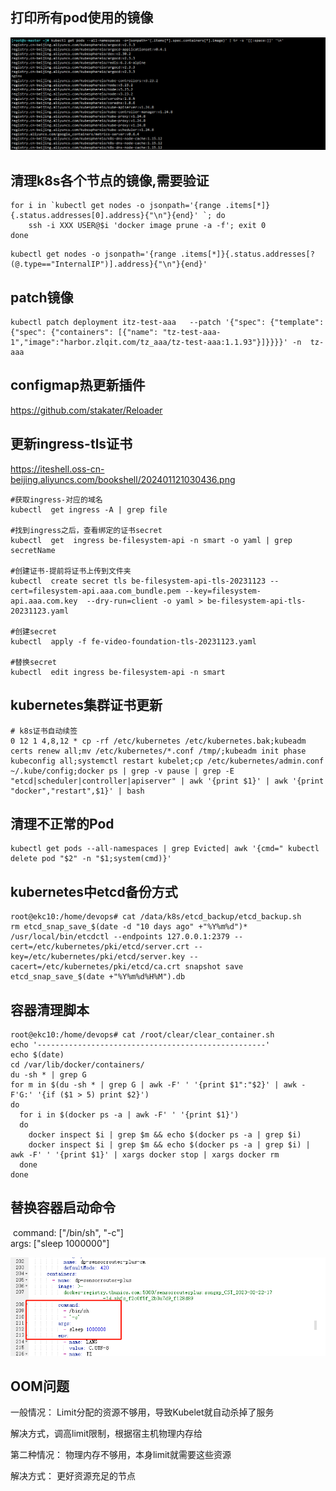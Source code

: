 

## 打印所有pod使用的镜像

![](./images/20231012182503.png)
##  清理k8s各个节点的镜像,需要验证

```shell
for i in `kubectl get nodes -o jsonpath='{range .items[*]}{.status.addresses[0].address}{"\n"}{end}' `; do
    ssh -i XXX USER@$i 'docker image prune -a -f'; exit 0
done
```

```shell
kubectl get nodes -o jsonpath='{range .items[*]}{.status.addresses[?(@.type=="InternalIP")].address}{"\n"}{end}'
```



## patch镜像

```shell
kubectl patch deployment itz-test-aaa   --patch '{"spec": {"template": {"spec": {"containers": [{"name": "tz-test-aaa-1","image":"harbor.zlqit.com/tz_aaa/tz-test-aaa:1.1.93"}]}}}}' -n  tz-aaa
```





## configmap热更新插件

https://github.com/stakater/Reloader





## 更新ingress-tls证书

https://iteshell.oss-cn-beijing.aliyuncs.com/bookshell/202401121030436.png

```shell
#获取ingress-对应的域名
kubectl  get ingress -A | grep file

#找到ingress之后，查看绑定的证书secret 
kubectl  get  ingress be-filesystem-api -n smart -o yaml | grep secretName

#创建证书-提前将证书上传到文件夹
kubectl  create secret tls be-filesystem-api-tls-20231123 --cert=filesystem-api.aaa.com_bundle.pem --key=filesystem-api.aaa.com.key  --dry-run=client -o yaml > be-filesystem-api-tls-20231123.yaml

#创建secret 
kubectl  apply -f fe-video-foundation-tls-20231123.yaml

#替换secret
kubectl  edit ingress be-filesystem-api -n smart
```



## kubernetes集群证书更新

```shell
# k8s证书自动续签 
0 12 1 4,8,12 * cp -rf /etc/kubernetes /etc/kubernetes.bak;kubeadm certs renew all;mv /etc/kubernetes/*.conf /tmp/;kubeadm init phase kubeconfig all;systemctl restart kubelet;cp /etc/kubernetes/admin.conf ~/.kube/config;docker ps | grep -v pause | grep -E "etcd|scheduler|controller|apiserver" | awk '{print $1}' | awk '{print "docker","restart",$1}' | bash
```



## 清理不正常的Pod

```shell
kubectl get pods --all-namespaces | grep Evicted| awk '{cmd=" kubectl delete pod "$2" -n "$1;system(cmd)}' 
```



## kubernetes中etcd备份方式

```shell
root@ekc10:/home/devops# cat /data/k8s/etcd_backup/etcd_backup.sh 
rm etcd_snap_save_$(date -d "10 days ago" +"%Y%m%d")*
/usr/local/bin/etcdctl --endpoints 127.0.0.1:2379 --cert=/etc/kubernetes/pki/etcd/server.crt --key=/etc/kubernetes/pki/etcd/server.key --cacert=/etc/kubernetes/pki/etcd/ca.crt snapshot save etcd_snap_save_$(date +"%Y%m%d%H%M").db
```



## 容器清理脚本

```shell
root@ekc10:/home/devops# cat /root/clear/clear_container.sh 
echo '---------------------------------------------------'
echo $(date)
cd /var/lib/docker/containers/
du -sh * | grep G
for m in $(du -sh * | grep G | awk -F' ' '{print $1":"$2}' | awk -F'G:' '{if ($1 > 5) print $2}')
do
  for i in $(docker ps -a | awk -F' ' '{print $1}')
  do
    docker inspect $i | grep $m && echo $(docker ps -a | grep $i)
    docker inspect $i | grep $m && echo $(docker ps -a | grep $i) | awk -F' ' '{print $1}' | xargs docker stop | xargs docker rm
  done
done
```



## 替换容器启动命令



​        command: ["/bin/sh", "-c"]        
​        args: ["sleep 1000000"]

![image-20231220181249656](images/image-20231220181249656.png)





## OOM问题

一般情况： Limit分配的资源不够用，导致Kubelet就自动杀掉了服务

  解决方式，调高limit限制，根据宿主机物理内存给



第二种情况： 物理内存不够用，本身limit就需要这些资源 

  解决方式： 更好资源充足的节点